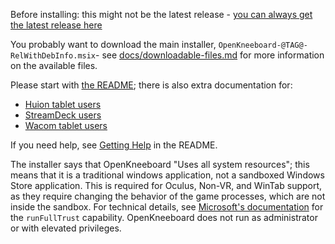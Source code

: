 Before installing: this might not be the latest release - [you can always get the latest release here](https://github.com/fredemmott/.OpenKneeboard/releases/latest)

You probably want to download the main installer, `OpenKneeboard-@TAG@-RelWithDebInfo.msix`- see [docs/downloadable-files.md](https://github.com/fredemmott/OpenKneeboard/blob/@TAG@/docs/downloadable-files.md) for more information on the available files.

Please start with [the README](https://github.com/fredemmott/OpenKneeboard/blob/@TAG@/README.md); there is also extra documentation for:

- [Huion tablet users](https://github.com/fredemmott/OpenKneeboard/blob/@TAG@/docs/huion.md)
- [StreamDeck users](https://github.com/fredemmott/OpenKneeboard/blob/@TAG@/docs/streamdeck.md)
- [Wacom tablet users](https://github.com/fredemmott/OpenKneeboard/blob/@TAG@/docs/wacom.md)

If you need help, see [Getting Help](https://github.com/fredemmott/OpenKneeboard#getting-help) in the README.

The installer says that OpenKneeboard "Uses all system resources"; this means that it is a traditional windows application, not a sandboxed Windows Store application. This is required for Oculus, Non-VR, and WinTab support, as they require changing the behavior of the game processes, which are not inside the sandbox. For technical details, see [Microsoft's documentation](https://docs.microsoft.com/en-us/windows/uwp/packaging/app-capability-declarations) for the `runFullTrust` capability. OpenKneeboard does not run as administrator or with elevated privileges.
